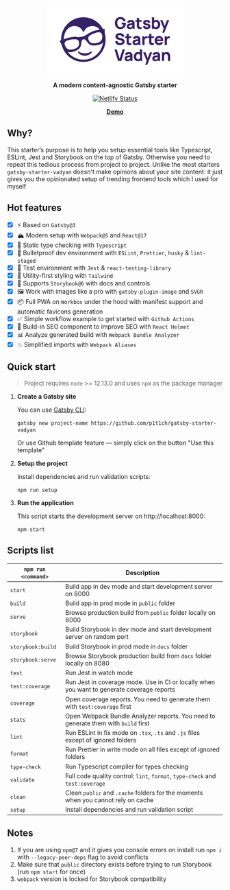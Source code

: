 <p align="center">
  <a href="https://github.com/p1t1ch/gatsby-starter-vadyan">
    <img
      src="src/images/logo-text.png"
      height="160"
      alt="Gatsby Starter Vadyan"
    />
  </a>
</p>

<p align="center"><strong align="center">A modern content-agnostic Gatsby starter</strong></p>

<p align="center">
  <a href="https://app.netlify.com/sites/gatsby-starter-vadyan/deploys">
    <img
      src="https://api.netlify.com/api/v1/badges/9a89a14d-291c-4fe2-ac62-241a1d917941/deploy-status"
      alt="Netlify Status"
    />
  </a>
</p>

<p align="center">
  <strong><a href="https://gatsby-starter-vadyan.netlify.app">Demo</a></strong>
</p>

## Why?

This starter’s purpose is to help you setup essential tools like Typescript, ESLint, Jest and Storybook on the top of Gatsby. Otherwise you need to repeat this tedious process from project to project. Unlike the most starters `gatsby-starter-vadyan` doesn't make opinions about your site content: it just gives you the opinionated setup of trending frontend tools which I used for myself

## Hot features

- [x] ⚡️ Based on `Gatsby@3`
- [x] 🏔 Modern setup with `Webpack@5` and `React@17`
- [x] 💬 Static type checking with `Typescript`
- [x] 🥇 Bulletproof dev environment with `ESLint`, `Prettier`, `husky` & `lint-staged`
- [x] 🎲 Test environment with `Jest` & `react-testing-library`
- [x] 🎨 Utility-first styling with `Tailwind`
- [x] 📕 Supports `Storybook@6` with docs and controls
- [x] 🖼 Work with images like a pro with `gatsby-plugin-image` and `SVGR`
- [x] 📦 Full PWA on `Workbox` under the hood with manifest support and automatic favicons generation
- [x] ✅ Simple workflow example to get started with `Github Actions`
- [x] 🤖 Build-in SEO component to improve SEO with `React Helmet`
- [x] 📊 Analyze generated build with `Webpack Bundle Analyzer`
- [x] 💥 Simplified imports with `Webpack Aliases`

## Quick start

> Project requires `node` >= 12.13.0 and uses `npm` as the package manager

1. **Create a Gatsby site**

   You can use [Gatsby CLI](https://www.gatsbyjs.com/docs/gatsby-cli/):

   ```shell
   gatsby new project-name https://github.com/p1t1ch/gatsby-starter-vadyan
   ```

   Or use Github template feature — simply click on the button "Use this template"

1. **Setup the project**

   Install dependencies and run validation scripts:

   ```shell
   npm run setup
   ```

1. **Run the application**

   This script starts the development server on http://localhost:8000:

   ```shell
   npm start
   ```

## Scripts list

| `npm run <command>` | Description                                                                                |
| ------------------- | ------------------------------------------------------------------------------------------ |
| `start`             | Build app in dev mode and start development server on 8000                                 |
| `build`             | Build app in prod mode in `public` folder                                                  |
| `serve`             | Browse production build from `public` folder locally on 8000                               |
| `storybook`         | Build Storybook in dev mode and start development server on random port                    |
| `storybook:build`   | Build Storybook in prod mode in `docs` folder                                              |
| `storybook:serve`   | Browse Storybook production build from `docs` folder locally on 8080                       |
| `test`              | Run Jest in watch mode                                                                     |
| `test:coverage`     | Run Jest in coverage mode. Use in CI or locally when you want to generate coverage reports |
| `coverage`          | Оpen coverage reports. You need to generate them with `test:coverage` first                |
| `stats`             | Open Webpack Bundle Analyzer reports. You need to generate them with `build` first         |
| `lint`              | Run ESLint in fix mode on `.tsx`, `.ts` and `.js` files except of ignored folders          |
| `format`            | Run Prettier in write mode on all files except of ignored folders                          |
| `type-check`        | Run Typescript compiler for types checking                                                 |
| `validate`          | Full code quality control: `lint`, `format`, `type-check` and `test:coverage`              |
| `clean`             | Clean `public` and `.cache` folders for the moments when you cannot rely on cache          |
| `setup`             | Install dependencies and run validation script                                             |

## Notes

1. If you are using `npm@7` and it gives you console errors on install run `npm i` with `--legacy-peer-deps` flag to avoid conflicts
1. Make sure that `public` directory exists before trying to run Storybook (run `npm start` for once)
1. `webpack` version is locked for Storybook compatibility
